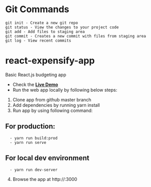 # Git Commands

```
git init - Create a new git repo
git status - View the changes to your project code
git add - Add files to staging area
git commit - Creates a new commit with files from staging area
git log - View recent commits
```

# react-expensify-app

Basic React.js budgeting app 

* Check the **[Live Demo](https://smacai-react-expensify.herokuapp.com/)**
* Run the web app locally by following below steps:

1. Clone app from github master branch
2. Add dependencies by running yarn install
3. Run app by using following command:

  ## For production:
  ```
    - yarn run build:prod
    - yarn run serve
  ```  
  ## For local dev environment
  ```
    - yarn run dev-server
   ```
4. Browse the app at http://<yourdomain>:3000
